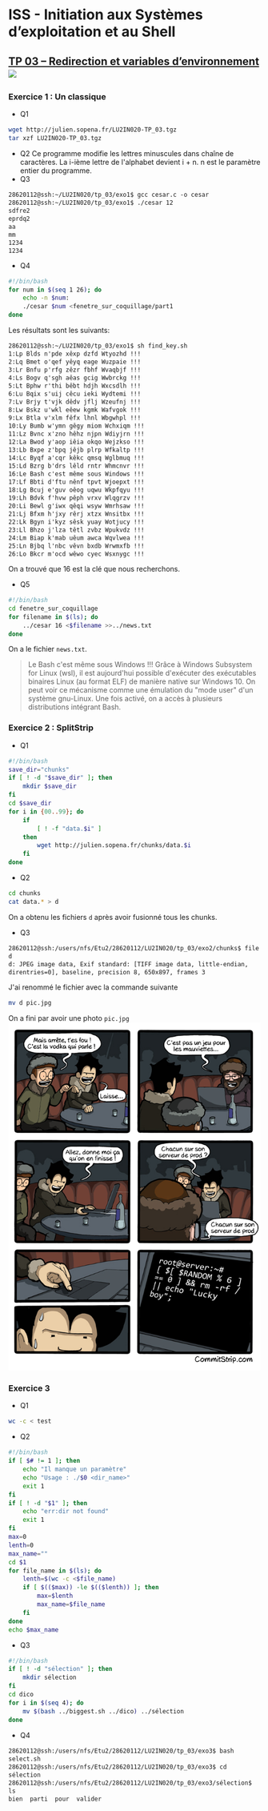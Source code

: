 # ISS - Initiation aux Systèmes d’exploitation et au Shell
## [TP 03 – Redirection et variables d’environnement](https://github.com/zhenyuefu/ISS/tree/master/tp_03) [![](https://img.shields.io/badge/ZHENYUE%20FU-28620112-blue.svg?style=social&logo=gmail)](mailto:zhenyue.fu@etu.sorbonne-universite.fr)

### Exercice 1 : Un classique
- Q1
```bash
wget http://julien.sopena.fr/LU2IN020-TP_03.tgz
tar xzf LU2IN020-TP_03.tgz 
```
- Q2
Ce programme modifie les lettres minuscules dans chaîne de caractères. La i-ième lettre de l'alphabet devient i + n. n est le paramètre entier du programme.
- Q3
```ba
28620112@ssh:~/LU2IN020/tp_03/exo1$ gcc cesar.c -o cesar
28620112@ssh:~/LU2IN020/tp_03/exo1$ ./cesar 12
sdfre2
eprdq2
aa
mm
1234
1234
```
- Q4
```sh
#!/bin/bash
for num in $(seq 1 26); do
    echo -n $num:
    ./cesar $num <fenetre_sur_coquillage/part1
done
```
Les résultats sont les suivants:
```
28620112@ssh:~/LU2IN020/tp_03/exo1$ sh find_key.sh 
1:Lp Blds n'pde xêxp dzfd Wtyozhd !!!
2:Lq Bmet o'qef yêyq eage Wuzpaie !!!
3:Lr Bnfu p'rfg zêzr fbhf Wvaqbjf !!!
4:Ls Bogv q'sgh aêas gcig Wwbrckg !!!
5:Lt Bphw r'thi bêbt hdjh Wxcsdlh !!!
6:Lu Bqix s'uij cêcu ieki Wydtemi !!!
7:Lv Brjy t'vjk dêdv jflj Wzeufnj !!!
8:Lw Bskz u'wkl eêew kgmk Wafvgok !!!
9:Lx Btla v'xlm fêfx lhnl Wbgwhpl !!!
10:Ly Bumb w'ymn gêgy miom Wchxiqm !!!
11:Lz Bvnc x'zno hêhz njpn Wdiyjrn !!!
12:La Bwod y'aop iêia okqo Wejzkso !!!
13:Lb Bxpe z'bpq jêjb plrp Wfkaltp !!!
14:Lc Byqf a'cqr kêkc qmsq Wglbmuq !!!
15:Ld Bzrg b'drs lêld rntr Whmcnvr !!!
16:Le Bash c'est même sous Windows !!!
17:Lf Bbti d'ftu nênf tpvt Wjoepxt !!!
18:Lg Bcuj e'guv oêog uqwu Wkpfqyu !!!
19:Lh Bdvk f'hvw pêph vrxv Wlqgrzv !!!
20:Li Bewl g'iwx qêqi wsyw Wmrhsaw !!!
21:Lj Bfxm h'jxy rêrj xtzx Wnsitbx !!!
22:Lk Bgyn i'kyz sêsk yuay Wotjucy !!!
23:Ll Bhzo j'lza têtl zvbz Wpukvdz !!!
24:Lm Biap k'mab uêum awca Wqvlwea !!!
25:Ln Bjbq l'nbc vêvn bxdb Wrwmxfb !!!
26:Lo Bkcr m'ocd wêwo cyec Wsxnygc !!!
```
On a trouvé que 16 est la clé que nous recherchons.
- Q5
```sh
#!/bin/bash
cd fenetre_sur_coquillage
for filename in $(ls); do
    ../cesar 16 <$filename >>../news.txt
done
```
On a le fichier `news.txt`.
>Le Bash c'est même sous Windows !!!
Grâce à Windows Subsystem for Linux (wsl),
il est aujourd'hui possible d'exécuter des
exécutables binaires Linux (au format ELF)
de manière native sur Windows 10. On peut
voir ce mécanisme comme une émulation du 
"mode user" d'un système gnu-Linux. Une fois
activé, on a accès à plusieurs distributions
intégrant Bash.

### Exercice 2 : SplitStrip
- Q1
```bash
#!/bin/bash
save_dir="chunks"
if [ ! -d "$save_dir" ]; then
    mkdir $save_dir
fi
cd $save_dir
for i in {00..99}; do
    if
        [ ! -f "data.$i" ]
    then
        wget http://julien.sopena.fr/chunks/data.$i
    fi
done
```
- Q2
```bash
cd chunks
cat data.* > d
```
On a obtenu les fichiers `d` après avoir fusionné tous les chunks.
- Q3
```
28620112@ssh:/users/nfs/Etu2/28620112/LU2IN020/tp_03/exo2/chunks$ file d
d: JPEG image data, Exif standard: [TIFF image data, little-endian, direntries=0], baseline, precision 8, 650x897, frames 3
```
J'ai renommé le fichier avec la commande suivante
```bash
mv d pic.jpg
```
On a fini par avoir une photo `pic.jpg`
![pic](./exo2/chunks/pic.jpg)

### Exercice 3
- Q1
```bash
wc -c < test
```
- Q2
```bash
#!/bin/bash
if [ $# != 1 ]; then
    echo "Il manque un paramètre"
    echo "Usage : ./$0 <dir_name>"
    exit 1
fi
if [ ! -d "$1" ]; then
    echo "err:dir not found"
    exit 1
fi
max=0
lenth=0
max_name=""
cd $1
for file_name in $(ls); do
    lenth=$(wc -c <$file_name)
    if [ $(($max)) -le $(($lenth)) ]; then
        max=$lenth
        max_name=$file_name
    fi
done
echo $max_name
```
- Q3
```bash
#!/bin/bash
if [ ! -d "sélection" ]; then
    mkdir sélection
fi
cd dico
for i in $(seq 4); do
    mv $(bash ../biggest.sh ../dico) ../sélection
done
```
- Q4
```
28620112@ssh:/users/nfs/Etu2/28620112/LU2IN020/tp_03/exo3$ bash select.sh 
28620112@ssh:/users/nfs/Etu2/28620112/LU2IN020/tp_03/exo3$ cd sélection
28620112@ssh:/users/nfs/Etu2/28620112/LU2IN020/tp_03/exo3/sélection$ ls
bien  parti  pour  valider
```
